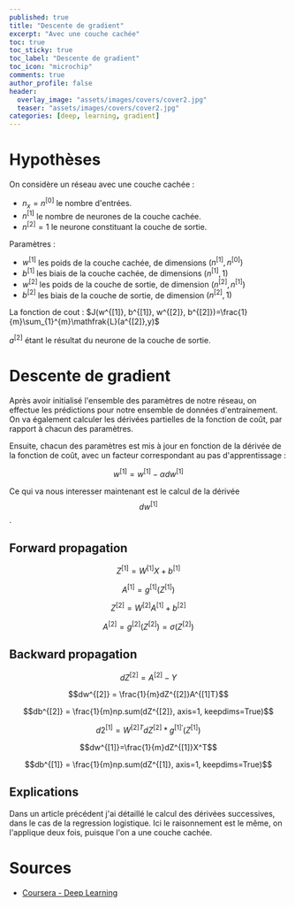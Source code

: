 ```yaml
---
published: true
title: "Descente de gradient"
excerpt: "Avec une couche cachée"
toc: true
toc_sticky: true
toc_label: "Descente de gradient"
toc_icon: "microchip"
comments: true
author_profile: false
header:
  overlay_image: "assets/images/covers/cover2.jpg"
  teaser: "assets/images/covers/cover2.jpg"
categories: [deep, learning, gradient]
---
```


<script type="text/javascript" async
  src="https://cdn.mathjax.org/mathjax/latest/MathJax.js?config=TeX-MML-AM_CHTML">
</script>

# Hypothèses

On considère un réseau avec une couche cachée :
- $n_{x} = n^{[0]}$ le nombre d'entrées.
- $n^{[1]}$ le nombre de neurones de la couche cachée.
- $n^{[2]} = 1$ le neurone constituant la couche de sortie.

Paramètres :
- $w^{[1]}$ les poids de la couche cachée, de dimensions $(n^{[1]}, n^{[0]})$ 
- $b^{[1]}$ les biais de la couche cachée, de dimensions $(n^{[1]}, 1)$
- $w^{[2]}$ les poids de la couche de sortie, de dimension $(n^{[2]}, n^{[1]})$ 
- $b^{[2]}$ les biais de la couche de sortie, de dimension $(n^{[2]}, 1)$ 

La fonction de cout : $J(w^{[1]}, b^{[1]}, w^{[2]}, b^{[2]})=\frac{1}{m}\sum_{1}^{m}\mathfrak{L}(a^{[2]},y)$

$a^{[2]}$ étant le résultat du neurone de la couche de sortie.

# Descente de gradient

Après avoir initialisé l'ensemble des paramètres de notre réseau, on effectue les prédictions pour notre ensemble de données d'entrainement. On va également calculer les dérivées partielles de la fonction de coût, par rapport à chacun des paramètres.

Ensuite, chacun des paramètres est mis à jour en fonction de la dérivée de la fonction de coût, avec un facteur correspondant au pas d'apprentissage :

$$w^{[1]} = w^{[1]} - \alpha dw^{[1]}$$

Ce qui va nous interesser maintenant est le calcul de la dérivée $$dw^{[1]}$$.

## Forward propagation

$$Z^{[1]}=W^{[1]}X+b^{[1]}$$

$$A^{[1]}=g^{[1]}(Z^{[1]})$$

$$Z^{[2]}=W^{[2]}A^{[1]}+b^{[2]}$$

$$A^{[2]} = g^{[2]}(Z^{[2]}) = \sigma (Z^{[2]})$$

## Backward propagation

$$dZ^{[2]} = A^{[2]} - Y$$

$$dw^{[2]} = \frac{1}{m}dZ^{[2]}A^{[1]T}$$

$$db^{[2]} = \frac{1}{m}np.sum(dZ^{[2]}, axis=1, keepdims=True)$$

$$d2^{[1]} = W^{[2]T}dZ^{[2]} * g^{[1]'}(Z^{[1]})$$

$$dw^{[1]}=\frac{1}{m}dZ^{[1]}X^T$$

$$db^{[1]} = \frac{1}{m}np.sum(dZ^{[1]}, axis=1, keepdims=True)$$

## Explications

Dans un article précédent j'ai détaillé le calcul des dérivées successives, dans le cas de la regression logistique. Ici le raisonnement est le même, on l'applique deux fois, puisque l'on a une couche cachée.

# Sources
- [Coursera - Deep Learning](www.coursera.org/learn/neural-networks-deep-learning)
